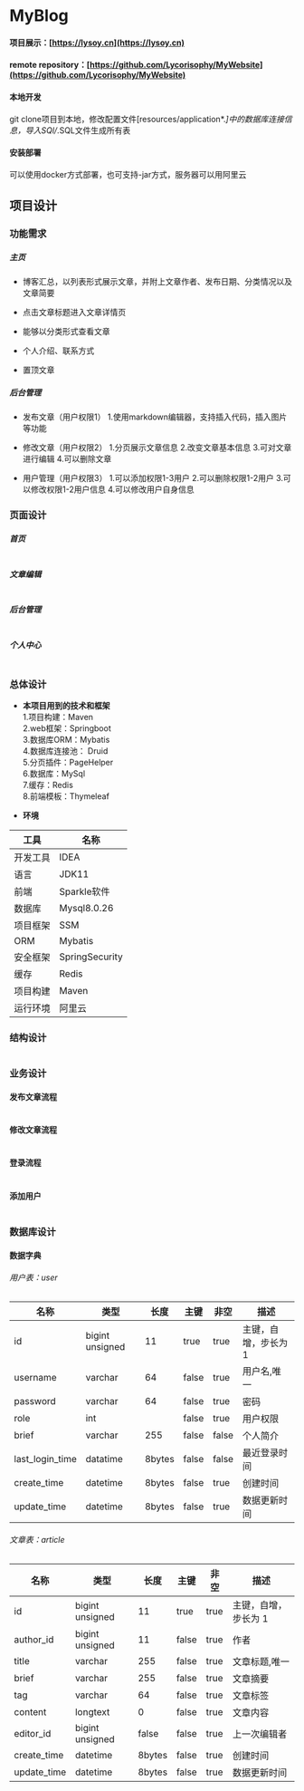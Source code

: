# MyBlog

#### 项目展示：[https://lysoy.cn](https://lysoy.cn)
#### remote repository：[https://github.com/Lycorisophy/MyWebsite](https://github.com/Lycorisophy/MyWebsite)

#### 本地开发
git clone项目到本地，修改配置文件[resources/application*.*]中的数据库连接信息，导入SQl/*.SQL文件生成所有表

#### 安装部署
可以使用docker方式部署，也可支持-jar方式，服务器可以用阿里云

## 项目设计

### 功能需求
##### 主页
- 博客汇总，以列表形式展示文章，并附上文章作者、发布日期、分类情况以及文章简要

- 点击文章标题进入文章详情页

- 能够以分类形式查看文章

- 个人介绍、联系方式

- 置顶文章
 

##### 后台管理
- 发布文章（用户权限1）
  1.使用markdown编辑器，支持插入代码，插入图片等功能

- 修改文章（用户权限2）
  1.分页展示文章信息
  2.改变文章基本信息
  3.可对文章进行编辑
  4.可以删除文章
  
- 用户管理（用户权限3）
  1.可以添加权限1-3用户
  2.可以删除权限1-2用户
  3.可以修改权限1-2用户信息
  4.可以修改用户自身信息

### 页面设计

##### 首页
![]()
<br>
##### 文章编辑
![]()
<br>
##### 后台管理
![]()
<br>
##### 个人中心
![]()


### 总体设计
- **本项目用到的技术和框架**<br>
  1.项目构建：Maven<br>
  2.web框架：Springboot<br>
  3.数据库ORM：Mybatis<br>
  4.数据库连接池： Druid<br>
  5.分页插件：PageHelper<br>
  6.数据库：MySql<br>
  7.缓存：Redis<br>
  8.前端模板：Thymeleaf<br>
  
- **环境**

|  工具 | 名称
| ------------ | ------------
| 开发工具  | IDEA
|  语言 | JDK11
|  前端 | Sparkle软件
| 数据库  | Mysql8.0.26
| 项目框架  | SSM
| ORM  | Mybatis
| 安全框架  | SpringSecurity
| 缓存  | Redis
| 项目构建  | Maven
| 运行环境  | 阿里云

### 结构设计

![]()


### 业务设计
#### 发布文章流程

![]()

#### 修改文章流程

![]()

#### 登录流程

![]()

#### 添加用户

![]()

### 数据库设计

#### 数据字典

###### 用户表：user
| 名称  | 类型  |  长度 |  主键 | 非空  | 描述
| ------------ | ------------ | ------------ | ------------ | ------------ | ------------
| id  | bigint unsigned  |  11 |  true |  true | 主键，自增，步长为 1
| username  | varchar  | 64  |  false | true  |  用户名,唯一
| password  |  varchar |  64 |  false | true  | 密码
| role  |  int |   |  false | true  | 用户权限
| brief  |  varchar | 255  | false  | false  |  个人简介
| last_login_time  | datatime  |  8bytes |  false | false  |  最近登录时间
| create_time  |  datetime | 8bytes  | false  | true  |  创建时间
| update_time  |  datetime | 8bytes  | false  | true  |  数据更新时间

###### 文章表：article
| 名称  | 类型  |  长度 |  主键 | 非空  | 描述
| ------------ | ------------ | ------------ | ------------ | ------------ | ------------
| id  | bigint unsigned  |  11 |  true |  true | 主键，自增，步长为 1
| author_id  | bigint unsigned  | 11  |  false | true  |  作者
| title  | varchar  | 255  | false  |  true | 文章标题,唯一
| brief  | varchar  |  255 |  false | true  |  文章摘要
| tag  |  varchar | 64  |  false | true  | 文章标签
| content  | longtext  | 0  |  false | true  | 文章内容
| editor_id  |  bigint unsigned | false  | false  | true  |  上一次编辑者
| create_time  |  datetime | 8bytes  | false  | true  |  创建时间
| update_time  |  datetime | 8bytes  | false  | true  |  数据更新时间